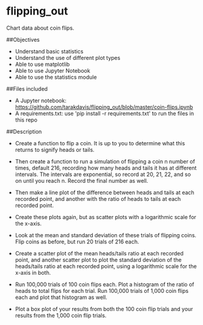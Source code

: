 # flipping_out

Chart data about coin flips.

##Objectives
- Understand basic statistics
- Understand the use of different plot types
- Able to use matplotlib
- Able to use Jupyter Notebook
- Able to use the statistics module


##Files included
- A Jupyter notebook: https://github.com/tarakdavis/flipping_out/blob/master/coin-flips.ipynb
- A requirements.txt: use 'pip install -r requirements.txt' to run the files in this repo

##Description

- Create a function to flip a coin. It is up to you to determine what this returns to signify heads or tails.

- Then create a function to run a simulation of flipping a coin n number of times, default 216, recording how many heads and tails it has at different intervals. The intervals are exponential, so record at 20, 21, 22, and so on until you reach n. Record the final number as well.

- Then make a line plot of the difference between heads and tails at each recorded point, and another with the ratio of heads to tails at each recorded point.

- Create these plots again, but as scatter plots with a logarithmic scale for the x-axis.

- Look at the mean and standard deviation of these trials of flipping coins. Flip coins as before, but run 20 trials of 216 each.

- Create a scatter plot of the mean heads/tails ratio at each recorded point, and another scatter plot to plot the standard deviation of the heads/tails ratio at each recorded point, using a logarithmic scale for the x-axis in both.

- Run 100,000 trials of 100 coin flips each. Plot a histogram of the ratio of heads to total flips for each trial. Run 100,000 trials of 1,000 coin flips each and plot that histogram as well.

- Plot a box plot of your results from both the 100 coin flip trials and your results from the 1,000 coin flip trials.
